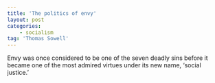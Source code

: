 ```yaml
---
title: 'The politics of envy'
layout: post
categories:
    - socialism
tag: 'Thomas Sowell'
---
```


Envy was once considered to be one of the seven deadly sins before it became one of the most admired virtues under its new name, ‘social justice.’